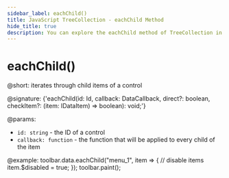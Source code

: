 ```yaml
---
sidebar_label: eachChild()
title: JavaScript TreeCollection - eachChild Method 
hide_title: true
description: You can explore the eachChild method of TreeCollection in the documentation of the DHTMLX JavaScript UI library. Browse developer guides and API reference, try out code examples and live demos, and download a free 30-day evaluation version of DHTMLX Suite 7.
---
```

 
# eachChild()

@short: iterates through child items of a control

@signature: {'eachChild(id: Id, callback: DataCallback<T>, direct?: boolean, checkItem?: (item: IDataItem) => boolean): void;'}

@params:
- `id: string` - the ID of a control
- `callback: function` - the function that will be applied to every child of the item  

@example:
toolbar.data.eachChild("menu_1", item => {
    // disable items
    item.$disabled = true;
});
toolbar.paint();
